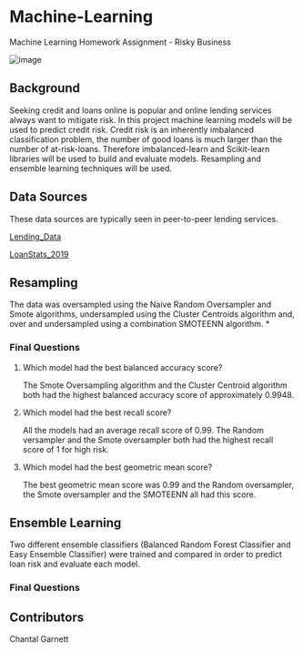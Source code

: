 # Machine-Learning
Machine Learning Homework Assignment - Risky Business


![image](https://user-images.githubusercontent.com/99493522/167949737-056ef51e-4562-40ed-a3f7-95f53bea6d13.png)

## Background

Seeking credit and loans online is popular and online lending services always want to mitigate risk. In this project machine learning models will be used to predict credit risk. Credit risk is an inherently imbalanced classification problem, the number of good loans is much larger than the number of at-risk-loans. Therefore imbalanced-learn and Scikit-learn libraries will be used to build and evaluate models. Resampling and ensemble learning techniques will be used.

## Data Sources
These data sources are typically seen in peer-to-peer lending services. 

[Lending_Data](   )

[LoanStats_2019](   )


## Resampling
The data was oversampled using the Naive Random Oversampler and Smote algorithms, undersampled using the Cluster Centroids algorithm and, over and undersampled using a combination SMOTEENN algorithm.
*
### Final Questions

1. Which model had the best balanced accuracy score?

    The Smote Oversampling algorithm and the Cluster Centroid algorithm both had the highest balanced accuracy score of 
    approximately 0.9948. 

2. Which model had the best recall score?

    All the models had an average recall score of 0.99. The Random versampler and the Smote oversampler both had the highest 
    recall score of 1 for high risk. 

3. Which model had the best geometric mean score?

    The best geometric mean score was 0.99 and the Random oversampler, the Smote oversampler and the SMOTEENN all had this score. 
    

## Ensemble Learning
Two different ensemble classifiers (Balanced Random Forest Classifier and Easy Ensemble Classifier) were trained and compared in order to predict loan risk and evaluate each model. 

### Final Questions

## Contributors
Chantal Garnett
